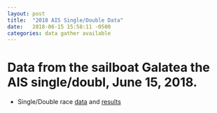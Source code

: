 ```yaml
---
layout: post
title:  "2018 AIS Single/Double Data"
date:   2018-06-15 15:58:11 -0500
categories: data gather available
---
```

# Data from the sailboat Galatea the AIS single/doubl, June 15, 2018.

* Single/Double race [data](https://s3.amazonaws.com/boatthing-data/candump-can0-2018-06-15-bin.out.zip) and [results](https://yachtscoring.com/event_results_cumulative.cfm?eID=4558)
